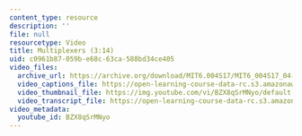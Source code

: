 ```yaml
---
content_type: resource
description: ''
file: null
resourcetype: Video
title: Multiplexers (3:14)
uid: c0961b87-059b-e68c-63ca-588bd34ce405
video_files:
  archive_url: https://archive.org/download/MIT6.004S17/MIT6_004S17_04-02-06_300k.mp4
  video_captions_file: https://open-learning-course-data-rc.s3.amazonaws.com/6-004-computation-structures-spring-2017/9a75701f2f9a53d9be857e4c40290fca_BZX8qSrMNyo.vtt
  video_thumbnail_file: https://img.youtube.com/vi/BZX8qSrMNyo/default.jpg
  video_transcript_file: https://open-learning-course-data-rc.s3.amazonaws.com/6-004-computation-structures-spring-2017/db77f0c5e906fa149d84816641182ee4_BZX8qSrMNyo.pdf
video_metadata:
  youtube_id: BZX8qSrMNyo
---
```

